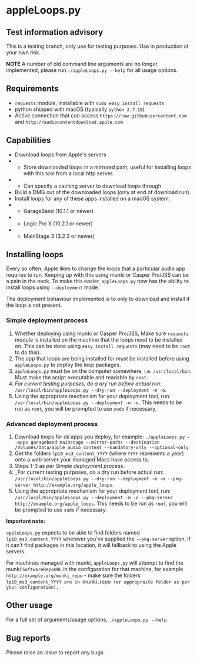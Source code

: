 # appleLoops.py

## Test information advisory
This is a testing branch, only use for testing purposes. Use in production at your own risk.

**NOTE** A number of old command line arguments are no longer implemented, please run `./appleLoops.py --help` for all usage options.

## Requirements
- `requests` module, installable with `sudo easy_install requests`
- python shipped with macOS (typically `python 2.7.10`)
- Active connection that can access `https://raw.githubusercontent.com` and `http://audiocontentdownload.apple.com`

## Capabilities
- Download loops from Apple's servers
- - Store downloaded loops in a mirrored path, useful for installing loops with this tool from a local http server.
- - Can specify a caching server to download loops through
- Build a DMG out of the downloaded loops (only at end of download run)
- Install loops for any of these apps installed on a macOS system:
- - GarageBand (10.1.1 or newer)
- - Logic Pro X (10.2.1 or newer)
- - MainStage 3 (3.2.3 or newer)

## Installing loops
Every so often, Apple likes to change the loops that a particular audio app requires to run. Keeping up with this using munki or Casper Pro/JSS can be a pain in the neck. To make this easier, `appleLoops.py` now has the ability to install loops using `--deployment` mode.

The deployment behaviour implemented is to only to download and install if the loop is not present.

### Simple deployment process
1. Whether deploying using munki or Casper Pro/JSS, Make sure `requests` module is installed on the machine that the loops need to be installed on. This can be done using `easy_install requests` (may need to be `root` to do this).
2. The app that loops are being installed for _must_ be installed before using `appleLoops.py` to deploy the loop packages.
3. `appleLoops.py` must be on the computer somewhere, i.e. `/usr/local/bin`. Must make the script executable and readable by `root`.
4. _For current testing purposes, do a dry run before actual run:_ `/usr/local/bin/appleLoops.py --dry-run --deployment -m -o`.
5. Using the appropriate mechanism for your deployment tool, run: `/usr/local/bin/appleLoops.py --deployment -m -o`. This needs to be run as `root`, you will be prompted to use `sudo` if necessary.

### Advanced deployment process
1. Download loops for _all_ apps you deploy, for example: ```./appleLoops.py --apps garageband mainstage --mirror-paths --destination /Volumes/Data/apple_audio_content --mandatory-only --optional-only```
2. Get the folders `lp10_ms3_content_YYYY` (where `YYYY` represents a year) onto a web server your managed Macs have access to.
3. Steps 1-3 as per _Simple deployment process_.
4. _For current testing purposes, do a dry run before actual run: `/usr/local/bin/appleLoops.py --dry-run --deployment -m -o --pkg-server http://example.org/apple_loops`.
5. Using the appropriate mechanism for your deployment tool, run: `/usr/local/bin/appleLoops.py --deployment -m -o --pkg-server http://example.org/apple_loops`. This needs to be run as `root`, you will be prompted to use `sudo` if necessary.

**Important note:**

`appleLoops.py` expects to be able to find folders named `lp10_ms3_content_YYYY` wherever you've supplied the `--pkg-server` option, if it can't find packages in this location, it will fallback to using the Apple servers.

For machines managed with munki, `appleLoops.py` will attempt to find the munki `SoftwareRepoURL` in the configuration for that machine, for example `http://example.org/munki_repo` - make sure the folders `lp10_ms3_content_YYYY are in `munki_repo` (or appropraite folder as per your configuration).`

## Other usage
For a full set of arguments/usage options, `./appleLoops.py --help`


## Bug reports
Please raise an issue to report any bugs.
